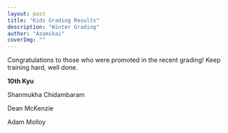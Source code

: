 ```yaml
---
layout: post
title: "Kids Grading Results"
description: "Winter Grading"
author: "Azamikai"
coverImg: ""
---
```


Congratulations to those who were promoted in the recent grading!
Keep training hard, well done.


**10th Kyu**

Shanmukha Chidambaram

Dean McKenzie

Adam Molloy
